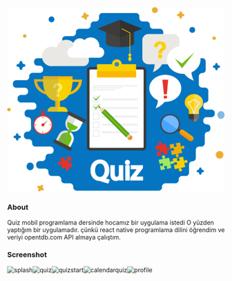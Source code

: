 <p align="center"><img src="./src/assets/Logo.png"/></p>

### About

<p>Quiz mobil programlama dersinde hocamız bir uygulama istedi O yüzden  yaptığım bir uygulamadır. çünkü react native programlama dilini öğrendim ve veriyi opentdb.com API almaya çalıştım. </p>

### Screenshot

<img align="left" src="./appQuiz/splash.png" alt="splash" height="300px" />
<img align="left" src="./appQuiz/quiz.png" alt="quiz" height="300px" />
<img align="left" src="./appQuiz/quizstart.png" alt="quizstart" height="300px" />
<img align="left" src="./appQuiz/calendarquiz.png" alt="calendarquiz" height="300px" />
<img align="left" src="./appQuiz/profile.png" alt="profile" height="300px" />
